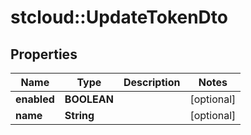 # stcloud::UpdateTokenDto

## Properties
| Name        | Type        | Description | Notes      |
| ----------- | ----------- | ----------- | ---------- |
| **enabled** | **BOOLEAN** |             | [optional] |
| **name**    | **String**  |             | [optional] |
